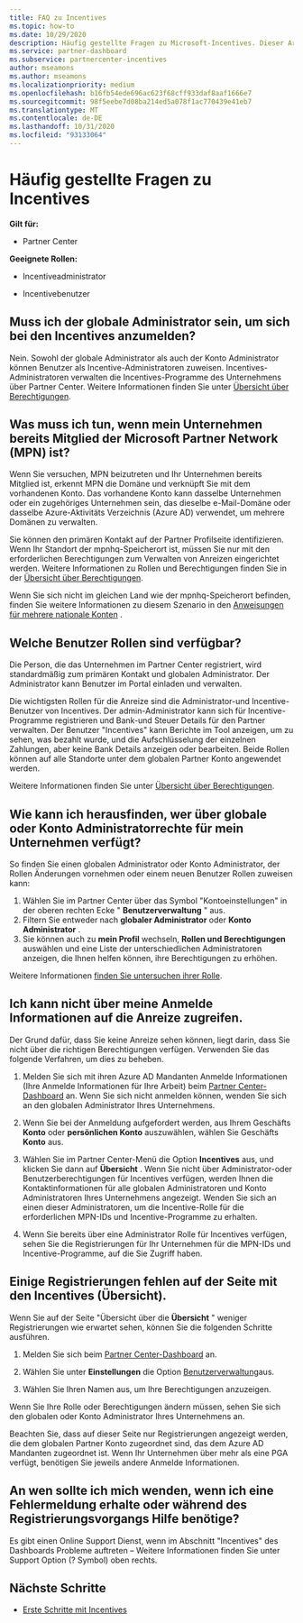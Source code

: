 ```yaml
---
title: FAQ zu Incentives
ms.topic: how-to
ms.date: 10/29/2020
description: Häufig gestellte Fragen zu Microsoft-Incentives. Dieser Artikel enthält Fragen zu Benutzer Rollen, zur Registrierung oder zu den Vorgehensweisen für Fehlermeldungen.
ms.service: partner-dashboard
ms.subservice: partnercenter-incentives
author: mseamons
ms.author: mseamons
ms.localizationpriority: medium
ms.openlocfilehash: b16fb54ede696ac623f68cff933daf8aaf1666e7
ms.sourcegitcommit: 98f5eebe7d08ba214ed5a078f1ac770439e41eb7
ms.translationtype: MT
ms.contentlocale: de-DE
ms.lasthandoff: 10/31/2020
ms.locfileid: "93133064"
---
```

# <a name="frequently-asked-questions-on-incentives"></a>Häufig gestellte Fragen zu Incentives

**Gilt für:**

- Partner Center

**Geeignete Rollen:**

- Incentiveadministrator

- Incentivebenutzer

## <a name="do-i-need-to-be-the-global-admin-to-enroll-in-incentives"></a>Muss ich der globale Administrator sein, um sich bei den Incentives anzumelden?

Nein. Sowohl der globale Administrator als auch der Konto Administrator können Benutzer als Incentive-Administratoren zuweisen. Incentives-Administratoren verwalten die Incentives-Programme des Unternehmens über Partner Center. Weitere Informationen finden Sie unter [Übersicht über Berechtigungen](permissions-overview.md).

## <a name="what-do-i-need-to-do-if-i-find-my-company-is-already-a-member-of-the-microsoft-partner-network-mpn"></a>Was muss ich tun, wenn mein Unternehmen bereits Mitglied der Microsoft Partner Network (MPN) ist?

Wenn Sie versuchen, MPN beizutreten und Ihr Unternehmen bereits Mitglied ist, erkennt MPN die Domäne und verknüpft Sie mit dem vorhandenen Konto. Das vorhandene Konto kann dasselbe Unternehmen oder ein zugehöriges Unternehmen sein, das dieselbe e-Mail-Domäne oder dasselbe Azure-Aktivitäts Verzeichnis (Azure AD) verwendet, um mehrere Domänen zu verwalten.

Sie können den primären Kontakt auf der Partner Profilseite identifizieren. Wenn Ihr Standort der mpnhq-Speicherort ist, müssen Sie nur mit den erforderlichen Berechtigungen zum Verwalten von Anreizen eingerichtet werden. Weitere Informationen zu Rollen und Berechtigungen finden Sie in der [Übersicht über Berechtigungen](permissions-overview.md).

Wenn Sie sich nicht im gleichen Land wie der mpnhq-Speicherort befinden, finden Sie weitere Informationen zu diesem Szenario in den [Anweisungen für mehrere nationale Konten](https://support.microsoft.com/help/4515619/special-considerations-for-multi-national-partners-joining-the-microso) .

## <a name="what-user-roles-are-available"></a>Welche Benutzer Rollen sind verfügbar?

Die Person, die das Unternehmen im Partner Center registriert, wird standardmäßig zum primären Kontakt und globalen Administrator. Der Administrator kann Benutzer im Portal einladen und verwalten.

Die wichtigsten Rollen für die Anreize sind die Administrator-und Incentive-Benutzer von Incentives. Der admin-Administrator kann sich für Incentive-Programme registrieren und Bank-und Steuer Details für den Partner verwalten. Der Benutzer "Incentives" kann Berichte im Tool anzeigen, um zu sehen, was bezahlt wurde, und die Aufschlüsselung der einzelnen Zahlungen, aber keine Bank Details anzeigen oder bearbeiten. Beide Rollen können auf alle Standorte unter dem globalen Partner Konto angewendet werden.

Weitere Informationen finden Sie unter [Übersicht über Berechtigungen](permissions-overview.md).

## <a name="how-can-i-find-out-who-has-global-or-account-admin-rights-for-my-company"></a>Wie kann ich herausfinden, wer über globale oder Konto Administratorrechte für mein Unternehmen verfügt?

So finden Sie einen globalen Administrator oder Konto Administrator, der Rollen Änderungen vornehmen oder einem neuen Benutzer Rollen zuweisen kann:

1. Wählen Sie im Partner Center über das Symbol "Kontoeinstellungen" in der oberen rechten Ecke " **Benutzerverwaltung** " aus.
2. Filtern Sie entweder nach **globaler Administrator** oder **Konto Administrator** .
3. Sie können auch zu **mein Profil** wechseln, **Rollen und Berechtigungen** auswählen und eine Liste der unterschiedlichen Administratoren anzeigen, die Ihnen helfen können, ihre Berechtigungen zu erhöhen.
 
Weitere Informationen [finden Sie untersuchen ihrer Rolle](find-your-role.md).  

## <a name="i-cant-access-incentives-using-my-credentials"></a>Ich kann nicht über meine Anmelde Informationen auf die Anreize zugreifen.

Der Grund dafür, dass Sie keine Anreize sehen können, liegt darin, dass Sie nicht über die richtigen Berechtigungen verfügen. Verwenden Sie das folgende Verfahren, um dies zu beheben.

1. Melden Sie sich mit ihren Azure AD Mandanten Anmelde Informationen (Ihre Anmelde Informationen für Ihre Arbeit) beim [Partner Center-Dashboard](https://partner.microsoft.com/dashboard/) an. Wenn Sie sich nicht anmelden können, wenden Sie sich an den globalen Administrator Ihres Unternehmens.

2. Wenn Sie bei der Anmeldung aufgefordert werden, aus Ihrem Geschäfts **Konto** oder **persönlichen Konto** auszuwählen, wählen Sie Geschäfts **Konto** aus.

3. Wählen Sie im Partner Center-Menü die Option **Incentives** aus, und klicken Sie dann auf **Übersicht** . Wenn Sie nicht über Administrator-oder Benutzerberechtigungen für Incentives verfügen, werden Ihnen die Kontaktinformationen für alle globalen Administratoren und Konto Administratoren Ihres Unternehmens angezeigt. Wenden Sie sich an einen dieser Administratoren, um die Incentive-Rolle für die erforderlichen MPN-IDs und Incentive-Programme zu erhalten.

4. Wenn Sie bereits über eine Administrator Rolle für Incentives verfügen, sehen Sie die Registrierungen für Ihr Unternehmen für die MPN-IDs und Incentive-Programme, auf die Sie Zugriff haben.

## <a name="some-enrollments-are-missing-from-the-incentives-overview-page"></a>Einige Registrierungen fehlen auf der Seite mit den Incentives (Übersicht).

Wenn Sie auf der Seite "Übersicht über die **Übersicht** " weniger Registrierungen wie erwartet sehen, können Sie die folgenden Schritte ausführen.

1. Melden Sie sich beim [Partner Center-Dashboard](https://partner.microsoft.com/dashboard/) an.

2. Wählen Sie unter **Einstellungen** die Option [Benutzerverwaltung](https://partner.microsoft.com/pcv/users)aus.

3. Wählen Sie Ihren Namen aus, um Ihre Berechtigungen anzuzeigen.

Wenn Sie Ihre Rolle oder Berechtigungen ändern müssen, sehen Sie sich den globalen oder Konto Administrator Ihres Unternehmens an.

Beachten Sie, dass auf dieser Seite nur Registrierungen angezeigt werden, die dem globalen Partner Konto zugeordnet sind, das dem Azure AD Mandanten zugeordnet ist. Wenn Ihr Unternehmen über mehr als eine PGA verfügt, benötigen Sie jeweils andere Anmelde Informationen.

## <a name="who-should-i-contact-if-i-get-an-error-message-or-need-help-during-the-enrollment-process"></a>An wen sollte ich mich wenden, wenn ich eine Fehlermeldung erhalte oder während des Registrierungsvorgangs Hilfe benötige?

Es gibt einen Online Support Dienst, wenn im Abschnitt "Incentives" des Dashboards Probleme auftreten – Weitere Informationen finden Sie unter Support Option (? Symbol) oben rechts.

## <a name="next-steps"></a>Nächste Schritte

- [Erste Schritte mit Incentives](incentives-get-started-intro.md)
